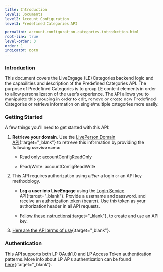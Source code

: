 ```yaml
---
title: Introduction
level1: Documents
level2: Account Configuration
level3: Predefined Categories API

permalink: account-configuration-categories-introduction.html
root-link: true
level-order: 3
order: 1
indicator: both
---
```

### Introduction

This document covers the LiveEngage (LE) Categories backend logic and the capabilities and description of the Predefined Categories API. The purpose of Predefined Categories is to group LE content elements in order to allow personalization of the user’s experience. The API allows you to manipulate this grouping in order to edit, remove or create new Predefined Categories or retrieve information on single/multiple categories more easily.

### Getting Started

A few things you'll need to get started with this API:

1. **Retrieve your domain**. Use the [LivePerson Domain API](agent-domain-domain-api.html){:target="_blank"} to retrieve this information by providing the following service name:

    * Read only: accountConfigReadOnly

    * Read/Write: accountConfigReadWrite

2. This API requires authorization using _either_ a login or an API key methodology.

    * **Log a user into LiveEngage** using the [Login Service API](login-getting-started.html){:target="_blank"}. Provide a username and password, and receive an authorization token (bearer). Use this token as your authorization header in all API requests.

    * [Follow these instructions](guides-gettingstarted.html){:target="_blank"}, to create and use an API key.

3. [Here are the API terms of use](https://www.liveperson.com/policies/terms-of-use){:target="_blank"}.

### Authentication

This API supports both LP OAuth1.0 and LP Access Token authentication patterns. More info about LP APIs authentication can be found [here](https://developers.liveperson.com/guides-gettingstarted.html){:target="_blank"}.
